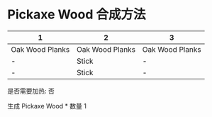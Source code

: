 # Pickaxe Wood 合成方法

|1|2|3|
|----|-----|-----|
|Oak Wood Planks|Oak Wood Planks|Oak Wood Planks|
|-|Stick|-|
|-|Stick|-|

是否需要加热: 否

生成 Pickaxe Wood \* 数量 1
<br/> <br/> <br/> 

